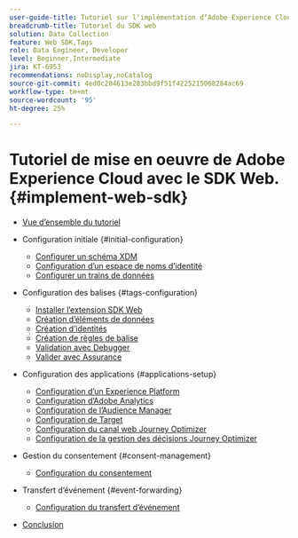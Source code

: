 ```yaml
---
user-guide-title: Tutoriel sur lʼimplémentation dʼAdobe Experience Cloud à lʼaide du SDK web
breadcrumb-title: Tutoriel du SDK web
solution: Data Collection
feature: Web SDK,Tags
role: Data Engineer, Developer
level: Beginner,Intermediate
jira: KT-6953
recommendations: noDisplay,noCatalog
source-git-commit: 4ed0c204613e283bbd9f51f4225215068284ac69
workflow-type: tm+mt
source-wordcount: '95'
ht-degree: 25%

---
```



# Tutoriel de mise en oeuvre de Adobe Experience Cloud avec le SDK Web. {#implement-web-sdk}

+ [Vue d’ensemble du tutoriel](overview.md)
+ Configuration initiale {#initial-configuration}
   + [Configurer un schéma XDM](configure-schemas.md)
   + [Configuration d’un espace de noms d’identité](configure-identities.md)
   + [Configurer un trains de données](configure-datastream.md)

+ Configuration des balises {#tags-configuration}
   + [Installer l’extension SDK Web](install-web-sdk.md)
   + [Création d’éléments de données](create-data-elements.md)
   + [Création d’identités](create-identities.md)
   + [Création de règles de balise](create-tag-rule.md)
   + [Validation avec Debugger](validate-with-debugger.md)
   + [Valider avec Assurance](validate-with-assurance.md)

+ Configuration des applications {#applications-setup}
   + [Configuration d’un Experience Platform](setup-experience-platform.md)
   + [Configuration d’Adobe Analytics](setup-analytics.md)
   + [Configuration de l’Audience Manager](setup-audience-manager.md)
   + [Configuration de Target](setup-target.md)
   + [Configuration du canal web Journey Optimizer](setup-web-channel.md)
   + [Configuration de la gestion des décisions Journey Optimizer](setup-decision-management.md)

+ Gestion du consentement {#consent-management}
   + [Configuration du consentement](setup-consent.md)

+ Transfert d’événement {#event-forwarding}
   + [Configuration du transfert d’événement](setup-event-forwarding.md)

+ [Conclusion](conclusion.md)

